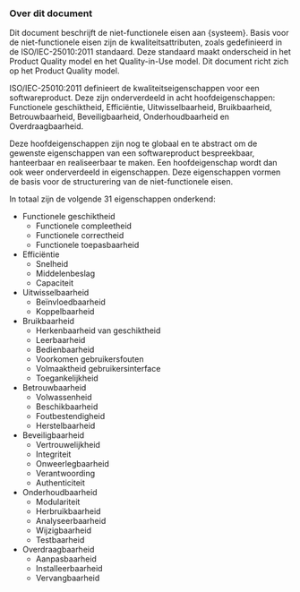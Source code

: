 ### Over dit document

Dit document beschrijft de niet-functionele eisen aan {systeem}. Basis voor de niet-functionele eisen zijn de kwaliteitsattributen, zoals gedefinieerd in de ISO/IEC-25010:2011 standaard. Deze standaard maakt onderscheid in het Product Quality model en het Quality-in-Use model. Dit document richt zich op het Product Quality model.

ISO/IEC-25010:2011 definieert de kwaliteitseigenschappen voor een softwareproduct. Deze zijn onderverdeeld in acht hoofdeigenschappen: Functionele geschiktheid, Efficiëntie, Uitwisselbaarheid, Bruikbaarheid, Betrouwbaarheid, Beveiligbaarheid, Onderhoudbaarheid en Overdraagbaarheid.

Deze hoofdeigenschappen zijn nog te globaal en te abstract om de gewenste eigenschappen van een softwareproduct bespreekbaar, hanteerbaar en realiseerbaar te maken. Een hoofdeigenschap wordt dan ook weer onderverdeeld in eigenschappen. Deze eigenschappen vormen de basis voor de structurering van de niet-functionele eisen.

In totaal zijn de volgende 31 eigenschappen onderkend:

* Functionele geschiktheid
  + Functionele compleetheid
  + Functionele correctheid
  + Functionele toepasbaarheid
* Efficiëntie
  + Snelheid
  + Middelenbeslag
  + Capaciteit
* Uitwisselbaarheid
  + Beïnvloedbaarheid
  + Koppelbaarheid
* Bruikbaarheid
  + Herkenbaarheid van geschiktheid
  + Leerbaarheid
  + Bedienbaarheid
  + Voorkomen gebruikersfouten
  + Volmaaktheid gebruikersinterface
  + Toegankelijkheid
* Betrouwbaarheid
  + Volwassenheid
  + Beschikbaarheid
  + Foutbestendigheid
  + Herstelbaarheid
* Beveiligbaarheid
  + Vertrouwelijkheid
  + Integriteit
  + Onweerlegbaarheid
  + Verantwoording
  + Authenticiteit
* Onderhoudbaarheid
  + Modulariteit
  + Herbruikbaarheid
  + Analyseerbaarheid
  + Wijzigbaarheid
  + Testbaarheid
* Overdraagbaarheid
  + Aanpasbaarheid
  + Installeerbaarheid
  + Vervangbaarheid
